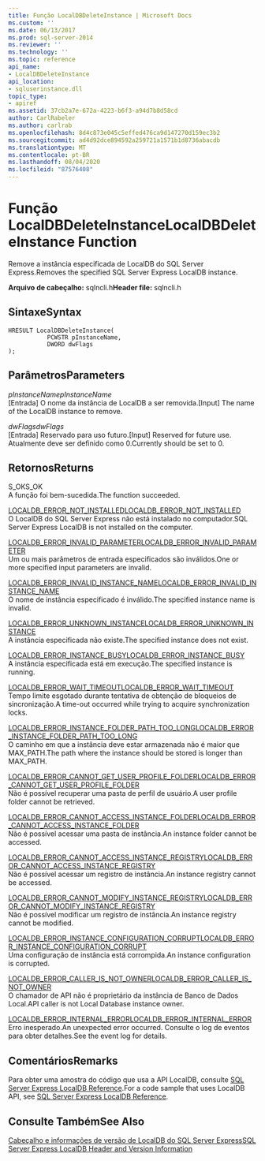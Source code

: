 ```yaml
---
title: Função LocalDBDeleteInstance | Microsoft Docs
ms.custom: ''
ms.date: 06/13/2017
ms.prod: sql-server-2014
ms.reviewer: ''
ms.technology: ''
ms.topic: reference
api_name:
- LocalDBDeleteInstance
api_location:
- sqluserinstance.dll
topic_type:
- apiref
ms.assetid: 37cb2a7e-672a-4223-b6f3-a94d7b8d58cd
author: CarlRabeler
ms.author: carlrab
ms.openlocfilehash: 8d4c873e045c5effed476ca9d147270d159ec3b2
ms.sourcegitcommit: ad4d92dce894592a259721a1571b1d8736abacdb
ms.translationtype: MT
ms.contentlocale: pt-BR
ms.lasthandoff: 08/04/2020
ms.locfileid: "87576408"
---
```

# <a name="localdbdeleteinstance-function"></a><span data-ttu-id="25f01-102">Função LocalDBDeleteInstance</span><span class="sxs-lookup"><span data-stu-id="25f01-102">LocalDBDeleteInstance Function</span></span>
  <span data-ttu-id="25f01-103">Remove a instância especificada de LocalDB do SQL Server Express.</span><span class="sxs-lookup"><span data-stu-id="25f01-103">Removes the specified SQL Server Express LocalDB instance.</span></span>  
  
 <span data-ttu-id="25f01-104">**Arquivo de cabeçalho:** sqlncli.h</span><span class="sxs-lookup"><span data-stu-id="25f01-104">**Header file:** sqlncli.h</span></span>  
  
## <a name="syntax"></a><span data-ttu-id="25f01-105">Sintaxe</span><span class="sxs-lookup"><span data-stu-id="25f01-105">Syntax</span></span>  
  
```  
HRESULT LocalDBDeleteInstance(  
           PCWSTR pInstanceName,  
           DWORD dwFlags   
);  
```  
  
## <a name="parameters"></a><span data-ttu-id="25f01-106">Parâmetros</span><span class="sxs-lookup"><span data-stu-id="25f01-106">Parameters</span></span>  
 <span data-ttu-id="25f01-107">*pInstanceName*</span><span class="sxs-lookup"><span data-stu-id="25f01-107">*pInstanceName*</span></span>  
 <span data-ttu-id="25f01-108">[Entrada] O nome da instância de LocalDB a ser removida.</span><span class="sxs-lookup"><span data-stu-id="25f01-108">[Input] The name of the LocalDB instance to remove.</span></span>  
  
 <span data-ttu-id="25f01-109">*dwFlags*</span><span class="sxs-lookup"><span data-stu-id="25f01-109">*dwFlags*</span></span>  
 <span data-ttu-id="25f01-110">[Entrada] Reservado para uso futuro.</span><span class="sxs-lookup"><span data-stu-id="25f01-110">[Input] Reserved for future use.</span></span> <span data-ttu-id="25f01-111">Atualmente deve ser definido como 0.</span><span class="sxs-lookup"><span data-stu-id="25f01-111">Currently should be set to 0.</span></span>  
  
## <a name="returns"></a><span data-ttu-id="25f01-112">Retornos</span><span class="sxs-lookup"><span data-stu-id="25f01-112">Returns</span></span>  
 <span data-ttu-id="25f01-113">S_OK</span><span class="sxs-lookup"><span data-stu-id="25f01-113">S_OK</span></span>  
 <span data-ttu-id="25f01-114">A função foi bem-sucedida.</span><span class="sxs-lookup"><span data-stu-id="25f01-114">The function succeeded.</span></span>  
  
 [<span data-ttu-id="25f01-115">LOCALDB_ERROR_NOT_INSTALLED</span><span class="sxs-lookup"><span data-stu-id="25f01-115">LOCALDB_ERROR_NOT_INSTALLED</span></span>](../express-localdb-error-messages/localdb-error-not-installed.md)  
 <span data-ttu-id="25f01-116">O LocalDB do SQL Server Express não está instalado no computador.</span><span class="sxs-lookup"><span data-stu-id="25f01-116">SQL Server Express LocalDB is not installed on the computer.</span></span>  
  
 [<span data-ttu-id="25f01-117">LOCALDB_ERROR_INVALID_PARAMETER</span><span class="sxs-lookup"><span data-stu-id="25f01-117">LOCALDB_ERROR_INVALID_PARAMETER</span></span>](../express-localdb-error-messages/localdb-error-invalid-parameter.md)  
 <span data-ttu-id="25f01-118">Um ou mais parâmetros de entrada especificados são inválidos.</span><span class="sxs-lookup"><span data-stu-id="25f01-118">One or more specified input parameters are invalid.</span></span>  
  
 [<span data-ttu-id="25f01-119">LOCALDB_ERROR_INVALID_INSTANCE_NAME</span><span class="sxs-lookup"><span data-stu-id="25f01-119">LOCALDB_ERROR_INVALID_INSTANCE_NAME</span></span>](../express-localdb-error-messages/localdb-error-invalid-instance-name.md)  
 <span data-ttu-id="25f01-120">O nome de instância especificado é inválido.</span><span class="sxs-lookup"><span data-stu-id="25f01-120">The specified instance name is invalid.</span></span>  
  
 [<span data-ttu-id="25f01-121">LOCALDB_ERROR_UNKNOWN_INSTANCE</span><span class="sxs-lookup"><span data-stu-id="25f01-121">LOCALDB_ERROR_UNKNOWN_INSTANCE</span></span>](../express-localdb-error-messages/localdb-error-unknown-instance.md)  
 <span data-ttu-id="25f01-122">A instância especificada não existe.</span><span class="sxs-lookup"><span data-stu-id="25f01-122">The specified instance does not exist.</span></span>  
  
 [<span data-ttu-id="25f01-123">LOCALDB_ERROR_INSTANCE_BUSY</span><span class="sxs-lookup"><span data-stu-id="25f01-123">LOCALDB_ERROR_INSTANCE_BUSY</span></span>](../express-localdb-error-messages/localdb-error-instance-busy.md)  
 <span data-ttu-id="25f01-124">A instância especificada está em execução.</span><span class="sxs-lookup"><span data-stu-id="25f01-124">The specified instance is running.</span></span>  
  
 [<span data-ttu-id="25f01-125">LOCALDB_ERROR_WAIT_TIMEOUT</span><span class="sxs-lookup"><span data-stu-id="25f01-125">LOCALDB_ERROR_WAIT_TIMEOUT</span></span>](../express-localdb-error-messages/localdb-error-wait-timeout.md)  
 <span data-ttu-id="25f01-126">Tempo limite esgotado durante tentativa de obtenção de bloqueios de sincronização.</span><span class="sxs-lookup"><span data-stu-id="25f01-126">A time-out occurred while trying to acquire synchronization locks.</span></span>  
  
 [<span data-ttu-id="25f01-127">LOCALDB_ERROR_INSTANCE_FOLDER_PATH_TOO_LONG</span><span class="sxs-lookup"><span data-stu-id="25f01-127">LOCALDB_ERROR_INSTANCE_FOLDER_PATH_TOO_LONG</span></span>](../express-localdb-error-messages/localdb-error-instance-folder-path-too-long.md)  
 <span data-ttu-id="25f01-128">O caminho em que a instância deve estar armazenada não é maior que MAX_PATH.</span><span class="sxs-lookup"><span data-stu-id="25f01-128">The path where the instance should be stored is longer than MAX_PATH.</span></span>  
  
 [<span data-ttu-id="25f01-129">LOCALDB_ERROR_CANNOT_GET_USER_PROFILE_FOLDER</span><span class="sxs-lookup"><span data-stu-id="25f01-129">LOCALDB_ERROR_CANNOT_GET_USER_PROFILE_FOLDER</span></span>](../express-localdb-error-messages/localdb-error-cannot-get-user-profile-folder.md)  
 <span data-ttu-id="25f01-130">Não é possível recuperar uma pasta de perfil de usuário.</span><span class="sxs-lookup"><span data-stu-id="25f01-130">A user profile folder cannot be retrieved.</span></span>  
  
 [<span data-ttu-id="25f01-131">LOCALDB_ERROR_CANNOT_ACCESS_INSTANCE_FOLDER</span><span class="sxs-lookup"><span data-stu-id="25f01-131">LOCALDB_ERROR_CANNOT_ACCESS_INSTANCE_FOLDER</span></span>](../express-localdb-error-messages/localdb-error-cannot-access-instance-folder.md)  
 <span data-ttu-id="25f01-132">Não é possível acessar uma pasta de instância.</span><span class="sxs-lookup"><span data-stu-id="25f01-132">An instance folder cannot be accessed.</span></span>  
  
 [<span data-ttu-id="25f01-133">LOCALDB_ERROR_CANNOT_ACCESS_INSTANCE_REGISTRY</span><span class="sxs-lookup"><span data-stu-id="25f01-133">LOCALDB_ERROR_CANNOT_ACCESS_INSTANCE_REGISTRY</span></span>](../express-localdb-error-messages/localdb-error-cannot-access-instance-registry.md)  
 <span data-ttu-id="25f01-134">Não é possível acessar um registro de instância.</span><span class="sxs-lookup"><span data-stu-id="25f01-134">An instance registry cannot be accessed.</span></span>  
  
 [<span data-ttu-id="25f01-135">LOCALDB_ERROR_CANNOT_MODIFY_INSTANCE_REGISTRY</span><span class="sxs-lookup"><span data-stu-id="25f01-135">LOCALDB_ERROR_CANNOT_MODIFY_INSTANCE_REGISTRY</span></span>](../express-localdb-error-messages/localdb-error-cannot-modify-instance-registry.md)  
 <span data-ttu-id="25f01-136">Não é possível modificar um registro de instância.</span><span class="sxs-lookup"><span data-stu-id="25f01-136">An instance registry cannot be modified.</span></span>  
  
 [<span data-ttu-id="25f01-137">LOCALDB_ERROR_INSTANCE_CONFIGURATION_CORRUPT</span><span class="sxs-lookup"><span data-stu-id="25f01-137">LOCALDB_ERROR_INSTANCE_CONFIGURATION_CORRUPT</span></span>](../express-localdb-error-messages/localdb-error-instance-configuration-corrupt.md)  
 <span data-ttu-id="25f01-138">Uma configuração de instância está corrompida.</span><span class="sxs-lookup"><span data-stu-id="25f01-138">An instance configuration is corrupted.</span></span>  
  
 [<span data-ttu-id="25f01-139">LOCALDB_ERROR_CALLER_IS_NOT_OWNER</span><span class="sxs-lookup"><span data-stu-id="25f01-139">LOCALDB_ERROR_CALLER_IS_NOT_OWNER</span></span>](../express-localdb-error-messages/localdb-error-caller-is-not-owner.md)  
 <span data-ttu-id="25f01-140">O chamador de API não é proprietário da instância de Banco de Dados Local.</span><span class="sxs-lookup"><span data-stu-id="25f01-140">API caller is not Local Database instance owner.</span></span>  
  
 [<span data-ttu-id="25f01-141">LOCALDB_ERROR_INTERNAL_ERROR</span><span class="sxs-lookup"><span data-stu-id="25f01-141">LOCALDB_ERROR_INTERNAL_ERROR</span></span>](../express-localdb-error-messages/localdb-error-internal-error.md)  
 <span data-ttu-id="25f01-142">Erro inesperado.</span><span class="sxs-lookup"><span data-stu-id="25f01-142">An unexpected error occurred.</span></span> <span data-ttu-id="25f01-143">Consulte o log de eventos para obter detalhes.</span><span class="sxs-lookup"><span data-stu-id="25f01-143">See the event log for details.</span></span>  
  
## <a name="remarks"></a><span data-ttu-id="25f01-144">Comentários</span><span class="sxs-lookup"><span data-stu-id="25f01-144">Remarks</span></span>  
 <span data-ttu-id="25f01-145">Para obter uma amostra do código que usa a API LocalDB, consulte [SQL Server Express LocalDB Reference](../sql-server-express-localdb-reference.md).</span><span class="sxs-lookup"><span data-stu-id="25f01-145">For a code sample that uses LocalDB API, see [SQL Server Express LocalDB Reference](../sql-server-express-localdb-reference.md).</span></span>  
  
## <a name="see-also"></a><span data-ttu-id="25f01-146">Consulte Também</span><span class="sxs-lookup"><span data-stu-id="25f01-146">See Also</span></span>  
 [<span data-ttu-id="25f01-147">Cabeçalho e informações de versão de LocalDB do SQL Server Express</span><span class="sxs-lookup"><span data-stu-id="25f01-147">SQL Server Express LocalDB Header and Version Information</span></span>](sql-server-express-localdb-header-and-version-information.md)  
  
  
